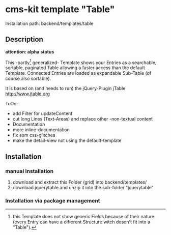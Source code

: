 # cms-kit template "Table"

Installation path: backend/templates/table

## Description

**attention: alpha status**

This -partly[^1] generalized- Template shows your Entries as a searchable, sortable, paginated Table allowing a faster access than the default Template. Connected Entries are loaded as expandable Sub-Table (of course also sortable).

[^1]: this Template does not show generic Fields because of their nature (every Entry can have a different Structure witch dosen't fit into a "Table").

It is based on (and needs to run) the jQuery-Plugin jTable <http://www.jtable.org>

ToDo:

* add Filter for updateContent
* cut long Lines (Text-Areas) and replace other -non-textual content
* Documentation
* more inline-documentation
* fix som css-glitches
* make the detail-view not using the default-template

## Installation

### manual Installation

1. download and extract this Folder (grid) into backend/templates/
2. download jquerytable and unzip it into the sub-folder "jquerytable"

### Installation via package management

